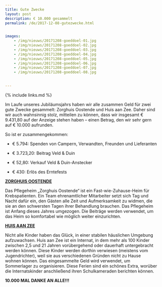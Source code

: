 ```yaml
---
title: Gute Zwecke
layout: post
description: € 10.000 gesammelt
permalink: /de/2017-12-08-gutezwecke.html

    
images: 
    - /img/nieuws/20171208-goeddoel-01.jpg
    - /img/nieuws/20171208-goeddoel-02.jpg
    - /img/nieuws/20171208-goeddoel-03.jpg
    - /img/nieuws/20171208-goeddoel-04.jpg
    - /img/nieuws/20171208-goeddoel-05.jpg
    - /img/nieuws/20171208-goeddoel-06.jpg
    - /img/nieuws/20171208-goeddoel-07.jpg
    - /img/nieuws/20171208-goeddoel-08.jpg
    
    
---
```


{% include links.md %}

Im Laufe unseres Jubiläumsjahrs haben wir alle zusammen Geld für zwei gute Zwecke gesammelt: Zorghuis Oostende und Huis aan Zee. Daher sind wir auch wahnsinnig stolz, mitteilen zu können, dass wir insgesamt € 9.431,80 auf der Anzeige stehen haben – einen Betrag, den wir sehr gern auf € 10.000 aufrunden.

So ist er zusammengekommen:

- € 5.794: Spenden von Campern, Verwandten, Freunden und Lieferanten

- € 3.723,20: Beitrag Veld & Duin

- € 52,80: Verkauf Veld & Duin-Anstecker

- € 430: Erlös des Erntefests


**[ZORGHUIS OOSTENDE](http://www.zorghuisoostende.be/)**

Das Pflegeheim „Zorghuis Oostende“ ist ein Fast-wie-Zuhause-Heim für Krebspatienten. Ein Team ehrenamtlicher Mitarbeiter setzt sich Tag und Nacht dafür ein, den Gästen alle Zeit und Aufmerksamkeit zu widmen, die sie an den schwersten Tagen ihrer Behandlung brauchen.
Das Pflegeheim ist Anfang dieses Jahres umgezogen. Die Beiträge werden verwendet, um das Heim so komfortabel wie möglich weiter einzurichten.

**[HUIS AAN ZEE](http://www.devloedlijn.be/huisaanzee)**

Nicht alle Kinder haben das Glück, in einer stabilen häuslichen Umgebung aufzuwachsen.
Huis aan Zee ist ein Internat, in dem mehr als 100 Kinder zwischen 2,5 und 21 Jahren vorübergehend oder dauerhaft untergebracht werden können. Diese Kinder werden dorthin verwiesen (meistens vom Jugendrichter), weil sie aus verschiedenen Gründen nicht zu Hause wohnen können.
Das eingesammelte Geld wird verwendet, um Sommerlager zu organisieren. Diese Ferien sind ein schönes Extra, worüber die Internatskinder anschließend ihren Schulkameraden berichten können.

**10.000 MAL DANKE AN ALLE!!!**


